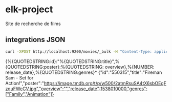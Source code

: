 # elk-project
Site de recherche de films

## integrations JSON
```bash
curl -XPOST http://localhost:9200/movies/_bulk -H "Content-Type: application/json" -d @data/movies.json
```


\{%{QUOTEDSTRING:id}:"%{QUOTEDSTRING:title}",%{QUOTEDSTRING:poster}:%{QUOTEDSTRING: overview},%{NUMBER: release_date},%{QUOTEDSTRING:genres}*
{"id":"550315","title":"Fireman Sam - Set for Action!","poster":"https://image.tmdb.org/t/p/w500/2atmRsuSA4tX6sbOEgFzquFWcCV.jpg","overview":"","release_date":1538010000,"genres":["Family","Animation"]}

